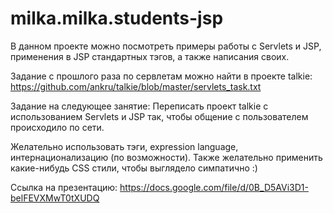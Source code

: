 ﻿milka.milka.students-jsp
============

В данном проекте можно посмотреть примеры работы с Servlets и JSP, применения в JSP стандартных тэгов, а также написания своих.


Задание с прошлого раза по сервлетам можно найти в проекте talkie: https://github.com/ankru/talkie/blob/master/servlets_task.txt


Задание на следующее занятие:
Переписать проект talkie с использованием Servlets и JSP так, чтобы общение с пользователем происходило по сети.

Желательно использовать тэги, expression language, интернационализацию (по возможности).
Также желательно применить какие-нибудь CSS стили, чтобы выглядело симпатично :)



Ссылка на презентацию: https://docs.google.com/file/d/0B_D5AVi3D1-belFEVXMwT0tXUDQ